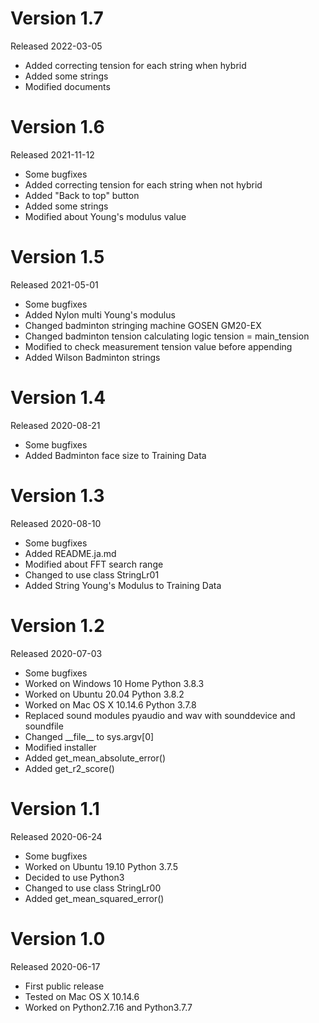 # Version 1.7

Released 2022-03-05

- Added correcting tension for each string when hybrid
- Added some strings
- Modified documents

# Version 1.6

Released 2021-11-12

- Some bugfixes
- Added correcting tension for each string when not hybrid
- Added "Back to top" button
- Added some strings
- Modified about Young's modulus value

# Version 1.5

Released 2021-05-01

- Some bugfixes
- Added Nylon multi Young's modulus
- Changed badminton stringing machine GOSEN GM20-EX
- Changed badminton tension calculating logic tension = main_tension
- Modified to check measurement tension value before appending
- Added Wilson Badminton strings

# Version 1.4

Released 2020-08-21

- Some bugfixes
- Added Badminton face size to Training Data

# Version 1.3

Released 2020-08-10

- Some bugfixes
- Added README.ja.md
- Modified about FFT search range
- Changed to use class StringLr01
- Added String Young's Modulus to Training Data

# Version 1.2

Released 2020-07-03

- Some bugfixes
- Worked on Windows 10 Home Python 3.8.3
- Worked on Ubuntu 20.04 Python 3.8.2
- Worked on Mac OS X 10.14.6 Python 3.7.8
- Replaced sound modules pyaudio and wav with sounddevice and soundfile
- Changed \_\_file\_\_ to sys.argv[0]
- Modified installer
- Added get_mean_absolute_error()
- Added get_r2_score()

# Version 1.1

Released 2020-06-24

- Some bugfixes
- Worked on Ubuntu 19.10 Python 3.7.5
- Decided to use Python3
- Changed to use class StringLr00
- Added get_mean_squared_error()

# Version 1.0

Released 2020-06-17

- First public release
- Tested on Mac OS X 10.14.6
- Worked on Python2.7.16 and Python3.7.7

